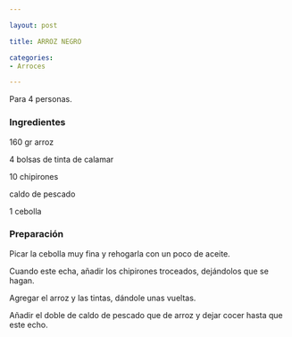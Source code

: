 ```yaml
---

layout: post

title: ARROZ NEGRO

categories:
- Arroces

---
```


Para 4 personas.

<h3>Ingredientes</h3>

160 gr arroz

4 bolsas de tinta de calamar

10 chipirones

caldo de pescado

1 cebolla

<h3>Preparación</h3>

Picar la cebolla muy fina y rehogarla con un poco de aceite.

Cuando este echa, añadir los chipirones troceados, dejándolos que se hagan.

Agregar el arroz y las tintas, dándole unas vueltas.

Añadir el doble de caldo de pescado que de arroz y dejar cocer hasta que este echo.
